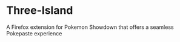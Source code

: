 # Three-Island
A Firefox extension for Pokemon Showdown that offers a seamless Pokepaste experience
